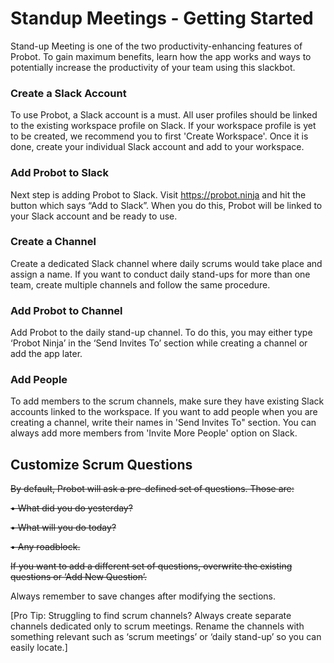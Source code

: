 # Standup Meetings - Getting Started

Stand-up Meeting is one of the two productivity-enhancing features of Probot. To gain maximum benefits, learn how the app works and ways to potentially increase the productivity of your team using this slackbot.

### Create a Slack Account
To use Probot, a Slack account is a must. All user profiles should be linked to the existing workspace profile on Slack. If your workspace profile is yet to be created, we recommend you to first 'Create Workspace'. Once it is done, create your individual Slack account and add to your workspace.

### Add Probot to Slack
Next step is adding Probot to Slack. Visit https://probot.ninja and hit the button which says “Add to Slack”. When you do this, Probot will be linked to your Slack account and be ready to use.  

### Create a Channel
Create a dedicated Slack channel where daily scrums would take place and assign a name. If you want to conduct daily stand-ups for more than one team, create multiple channels and follow the same procedure.

### Add Probot to Channel
Add Probot to the daily stand-up channel. To do this, you may either type ‘Probot Ninja’ in the ‘Send Invites To’ section while creating a channel or add the app later.

### Add People
To add members to the scrum channels, make sure they have existing Slack accounts linked to the workspace. If you want to add people when you are creating a channel, write their names in 'Send Invites To" section. You can always add more members from 'Invite More People' option on Slack.

## Customize Scrum Questions
~~By default, Probot will ask a pre-defined set of questions. Those are:~~

~~•	What did you do yesterday?~~

~~•	What will you do today?~~

~~•	Any roadblock.~~

~~If you want to add a different set of questions, overwrite the existing questions or ‘Add New Question’.~~

Always remember to save changes after modifying the sections.



[Pro Tip: Struggling to find scrum channels? Always create separate channels dedicated only to scrum meetings. Rename the channels with something relevant such as ‘scrum meetings’ or ‘daily stand-up’ so you can easily locate.]
